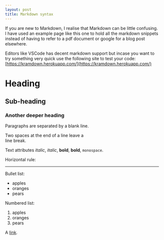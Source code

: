 ```yaml
---
layout: post
title: Markdown syntax
---
```


If you are new to Markdown, I realise that Markdown can be little confusing. I have used an example page like this one to hold all the markdown snippets instead of having to refer to a pdf document or google for a blog post elsewhere.

Editors like VSCode has decent markdown support but incase you want to try something very quick use the following site to test your code:
[https://kramdown.herokuapp.com/](https://kramdown.herokuapp.com/)

# Heading

## Sub-heading

### Another deeper heading
 
Paragraphs are separated
by a blank line.

Two spaces at the end of a line leave a  
line break.

Text attributes _italic_, *italic*, __bold__, **bold**, `monospace`.

Horizontal rule:

---

Bullet list:

  * apples
  * oranges
  * pears

Numbered list:

  1. apples
  2. oranges
  3. pears

A [link](http://example.com).
